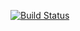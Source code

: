 [![Build Status](https://travis-ci.org/bratushka/redux-carrier.svg?branch=master)](https://travis-ci.org/bratushka/redux-carrier)